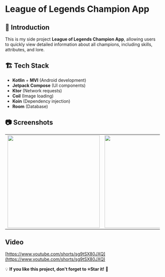 # League of Legends Champion App

## 📌 Introduction

This is my side project **League of Legends Champion App**, allowing users to quickly view detailed information about all champions, including skills, attributes, and lore.


## 🏗️ Tech Stack

- **Kotlin** + **MVI** (Android development)
- **Jetpack Compose** (UI components)
- **Ktor** (Network requests)
- **Coil** (Image loading)
- **Koin** (Dependency injection)
- **Room** (Database)

## 📷 Screenshots

<table>
  <tr>
    <td><img src="https://github.com/encorex32268/LeagueOfLegendsApp/blob/master/screenshots/screenshot1.png" width="300"></td>
    <td><img src="https://github.com/encorex32268/LeagueOfLegendsApp/blob/master/screenshots/screenshot2.png" width="300"></td>
    <td><img src="https://github.com/encorex32268/LeagueOfLegendsApp/blob/master/screenshots/screenshot3.png" width="300"></td>
    <td><img src="https://github.com/encorex32268/LeagueOfLegendsApp/blob/master/screenshots/screenshot4.png" width="300"></td>
    <td><img src="https://github.com/encorex32268/LeagueOfLegendsApp/blob/master/screenshots/screenshot5.png" width="300"></td>
  </tr>
</table>

## Video
[https://www.youtube.com/shorts/sg9tSX80JXQ](https://www.youtube.com/shorts/sg9tSX80JXQ)

💡 **If you like this project, don't forget to ⭐Star it!** 🚀

